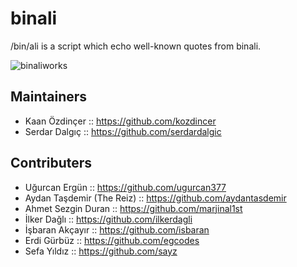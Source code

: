 binali
======

/bin/ali is a script which echo well-known quotes from binali.

![binaliworks](http://radorecdn.bobiler.org/upload/photographs/3269821689.jpg)

Maintainers
-----------
* Kaan Özdinçer :: https://github.com/kozdincer
* Serdar Dalgıç :: https://github.com/serdardalgic

Contributers
------------
* Uğurcan Ergün :: https://github.com/ugurcan377
* Aydan Taşdemir (The Reiz) :: https://github.com/aydantasdemir
* Ahmet Sezgin Duran :: https://github.com/marjinal1st
* İlker Dağlı :: https://github.com/ilkerdagli
* İşbaran Akçayır :: https://github.com/isbaran
* Erdi Gürbüz :: https://github.com/egcodes
* Sefa Yıldız :: https://github.com/sayz

